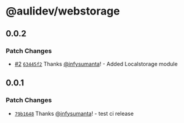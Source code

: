 # @aulidev/webstorage

## 0.0.2

### Patch Changes

- [#2](https://github.com/aulidev/webstorage/pull/2) [`63445f2`](https://github.com/aulidev/webstorage/commit/63445f234c7ba9e75185a589d367a8799963d257) Thanks [@infysumanta](https://github.com/infysumanta)! - Added Localstorage module

## 0.0.1

### Patch Changes

- [`79b1648`](https://github.com/aulidev/webstorage/commit/79b1648e4712708a5929efacb02809f53f71b9ba) Thanks [@infysumanta](https://github.com/infysumanta)! - test ci release
